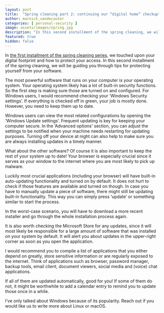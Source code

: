 ```yaml
---
layout: post
title:  "Spring cleaning part 2: continuing our “digital home” checkup"
author: marnick_vandecauter
categories: [ personal-security ]
image: assets/images/spring.jpg
description: "In this second installment of the spring cleaning, we will be guiding you through tips for protecting yourself from your software."
featured: true
hidden: false
---
```


In [the first installment of the spring cleaning series](https://ordina-cyber.github.io/Spring-Cleaning-Part1/), we touched upon your digital footprint and how to protect your access.
In this second installment of the spring cleaning, we will be guiding you through tips for protecting yourself from your software.

The most powerful software that runs on your computer is your operating system. Your operating system likely has a lot of built-in security functions. So the first step is making sure those are turned on and configured. For Windows users, I would recommend checking your ‘Windows Security settings’. If everything is checked off in green, your job is mostly done. However, you need to keep them up to date.

Windows users can view the most related configurations by opening the ‘Windows Update settings’. Frequent updating is key for keeping your computer secure. In the ‘Advanced options’ section, you can adjust the settings to be notified when your machine needs restarting for updating purposes. Turning off your device at night can also help to make sure you are always installing updates in a timely manner.

What about the other software? Of course it is also important to keep the rest of your system up to date! Your browser is especially crucial since it serves as your window to the internet where you are most likely to pick up malware. 

Luckily most crucial applications (including your browser) will have built-in auto-updating functionality and turned on by default. It does not hurt to check if those features are available and turned on though. 
In case you have to manually update a piece of software, there might still be updating built-in functionality. This way you can simply press ‘update’ or something similar to start the process. 

In the worst-case scenario, you will have to download a more recent installer and go through the whole installation process again.

It is also worth checking the Microsoft Store for any updates, since it will most likely be responsible for a large amount of software that was installed on your system by default. It will alert you about updates in the upper-right corner as soon as you open the application.

I would recommend you to compile a list of applications that you either depend on greatly, store sensitive information or are regularly exposed to the internet. Think of applications such as browser, password manager, backup tools, email client, document viewers, social media and (voice) chat applications. 

If all of them are updated automatically, good for you! If some of them do not, it might be worthwhile to add a calendar entry to remind you to update those once in a while.

I’ve only talked about Windows because of its popularity. Reach out if you would like us to write more about Linux or macOS.